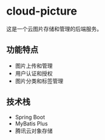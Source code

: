 # cloud-picture

这是一个云图片存储和管理的后端服务。

## 功能特点

- 图片上传和管理
- 用户认证和授权
- 图片分类和标签管理

## 技术栈

- Spring Boot
- MyBatis Plus
- 腾讯云对象存储
